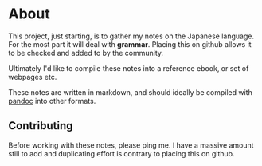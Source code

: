 About
=====

This project, just starting, is to gather my notes on the Japanese language.
For the most part it will deal with **grammar**. Placing this on github allows
it to be checked and added to by the community.

Ultimately I'd like to compile these notes into a reference ebook, or set of
webpages etc.

These notes are written in markdown, and should ideally be compiled with
[pandoc](http://johnmacfarlane.net/pandoc/) into other formats.

Contributing
------------

Before working with these notes, please ping me. I have a massive amount
still to add and duplicating effort is contrary to placing this on github.


